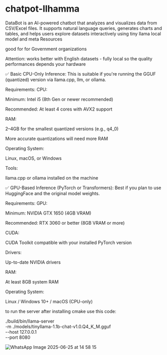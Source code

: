 # chatpot-llhamma
DataBot is an AI-powered chatbot that analyzes and visualizes data from CSV/Excel files. It supports natural language queries, generates charts and tables, and helps users explore datasets interactively using tiny llama local model and meta Resources

good for for Government organizations 

Attention: works better with English datasets - fully local so the quality performances depends your hardware 

✅ Basic CPU-Only Inference:
This is suitable if you're running the GGUF (quantized) version via llama.cpp, llm, or ollama.

Requirements:
CPU:

Minimum: Intel i5 (8th Gen or newer recommended)

Recommended: At least 4 cores with AVX2 support

RAM:

2–4GB for the smallest quantized versions (e.g., q4_0)

More accurate quantizations will need more RAM

Operating System:

Linux, macOS, or Windows

Tools:

llama.cpp or ollama installed on the machine

✅ GPU-Based Inference (PyTorch or Transformers):
Best if you plan to use HuggingFace and the original model weights.

Requirements:
GPU:

Minimum: NVIDIA GTX 1650 (4GB VRAM)

Recommended: RTX 3060 or better (8GB VRAM or more)

CUDA:

CUDA Toolkit compatible with your installed PyTorch version

Drivers:

Up-to-date NVIDIA drivers

RAM:

At least 8GB system RAM

Operating System:

Linux / Windows 10+ / macOS (CPU-only)


to run the server after installing cmake use this code:

./build/bin/llama-server \
  -m ./models/tinyllama-1.1b-chat-v1.0.Q4_K_M.gguf \
  --host 127.0.0.1 \
  --port 8080


![WhatsApp Image 2025-06-25 at 14 58 15](https://github.com/user-attachments/assets/0c382095-af60-4227-a832-4f7c2310b267)
